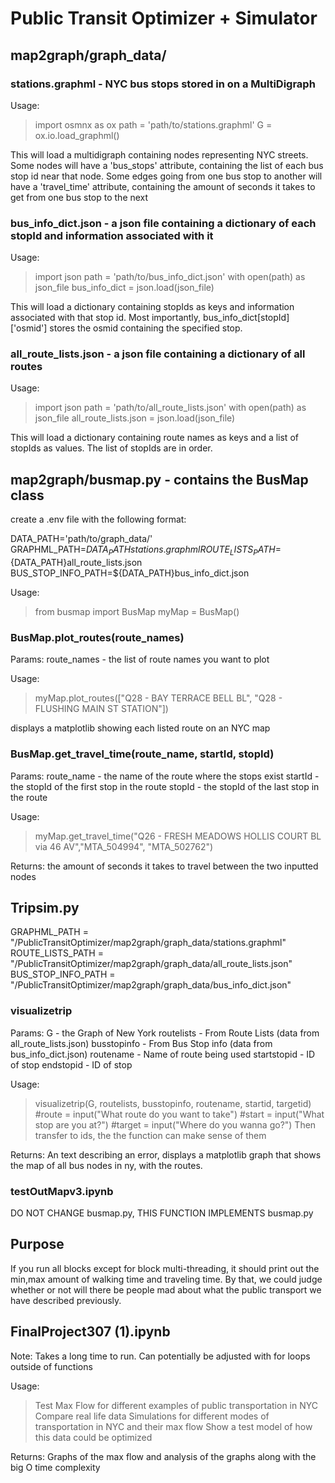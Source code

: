 # Public Transit Optimizer + Simulator

## map2graph/graph_data/

### stations.graphml - NYC bus stops stored in on a MultiDigraph
Usage:
> import osmnx as ox
> path = 'path/to/stations.graphml'
> G = ox.io.load_graphml()

This will load a multidigraph containing nodes representing NYC streets. Some nodes will have a 'bus_stops' attribute, containing the list of each bus stop id near that node. Some edges going from one bus stop to another will have a 'travel_time' attribute, containing the amount of seconds it takes to get from one bus stop to the next

### bus_info_dict.json - a json file containing a dictionary of each stopId and information associated with it
Usage:
> import json
> path = 'path/to/bus_info_dict.json'
> with open(path) as json_file
>   bus_info_dict = json.load(json_file)

This will load a dictionary containing stopIds as keys and information associated with that stop id. Most importantly, bus_info_dict[stopId]['osmid'] stores the osmid containing the specified stop. 

### all_route_lists.json - a json file containing a dictionary of all routes
Usage:
> import json
> path = 'path/to/all_route_lists.json'
> with open(path) as json_file
>   all_route_lists.json = json.load(json_file)

This will load a dictionary containing route names as keys and a list of stopIds as values. The list of stopIds are in order. 

## map2graph/busmap.py - contains the BusMap class

create a .env file with the following format:

  DATA_PATH='path/to/graph_data/'
  GRAPHML_PATH=${DATA_PATH}stations.graphml
  ROUTE_LISTS_PATH=${DATA_PATH}all_route_lists.json
  BUS_STOP_INFO_PATH=${DATA_PATH}bus_info_dict.json

Usage: 
> from busmap import BusMap
> myMap = BusMap()

### BusMap.plot_routes(route_names)

Params: 
  route_names - the list of route names you want to plot

Usage:
> myMap.plot_routes(["Q28 - BAY TERRACE BELL BL", "Q28 - FLUSHING MAIN ST STATION"])

displays a matplotlib showing each listed route on an NYC map

### BusMap.get_travel_time(route_name, startId, stopId)

Params:
  route_name - the name of the route where the stops exist
  startId - the stopId of the first stop in the route
  stopId - the stopId of the last stop in the route

Usage:
> myMap.get_travel_time("Q26 - FRESH MEADOWS HOLLIS COURT BL via 46 AV","MTA_504994", "MTA_502762")

Returns:
  the amount of seconds it takes to travel between the two inputted nodes


## Tripsim.py 
GRAPHML_PATH = "/PublicTransitOptimizer/map2graph/graph_data/stations.graphml"
ROUTE_LISTS_PATH = "/PublicTransitOptimizer/map2graph/graph_data/all_route_lists.json"
BUS_STOP_INFO_PATH = "/PublicTransitOptimizer/map2graph/graph_data/bus_info_dict.json"

### visualizetrip
Params:
  G - the Graph of New York
  routelists - From Route Lists (data from all_route_lists.json)
  busstopinfo - From Bus Stop info (data from bus_info_dict.json)
  routename - Name of route being used
  startstopid - ID of stop
  endstopid - ID of stop

Usage:
>visualizetrip(G, routelists, busstopinfo, routename, startid, targetid)
>#route = input("What route do you want to take")
 #start = input("What stop are you at?")
 #target = input("Where do you wanna go?")
>Then transfer to ids, the the function can make sense of them

Returns:
An text describing an error, displays a matplotlib graph that shows the map of all bus nodes in ny, with the routes.

### testOutMapv3.ipynb
DO NOT CHANGE busmap.py, THIS FUNCTION IMPLEMENTS busmap.py
## Purpose
If you run all blocks except for block multi-threading, it should print out 
the min,max amount of walking time and traveling time.
By that, we could judge whether or not will there be people mad about what the public transport
we have described previously.

## FinalProject307 (1).ipynb
Note: Takes a long time to run. Can potentially be adjusted with for loops outside of functions

Usage:
>Test Max Flow for different examples of public transportation in NYC
>Compare real life data Simulations for different modes of transportation in NYC and their max flow
>Show a test model of how this data could be optimized

Returns:
Graphs of the max flow and analysis of the graphs along with the big O time complexity

